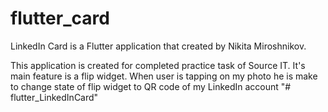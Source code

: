 # flutter_card

LinkedIn Card is a Flutter application that created by Nikita Miroshnikov.

This application is created for completed practice task of Source IT.
It's main feature is a flip widget.
When user is tapping on my photo he is make to change state of flip widget to QR code of my LinkedIn account
"# flutter_LinkedInCard" 
